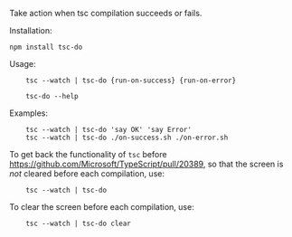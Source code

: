 Take action when tsc compilation succeeds or fails.

Installation:
```
npm install tsc-do
```

Usage:
```
    tsc --watch | tsc-do {run-on-success} {run-on-error}
    
    tsc-do --help
```

Examples:
```
    tsc --watch | tsc-do 'say OK' 'say Error'
    tsc --watch | tsc-do ./on-success.sh ./on-error.sh
```

To get back the functionality of `tsc` before https://github.com/Microsoft/TypeScript/pull/20389, 
so that the screen is *not* cleared before each compilation, use:

```
    tsc --watch | tsc-do
```

To clear the screen before each compilation, use:
```
    tsc --watch | tsc-do clear
```